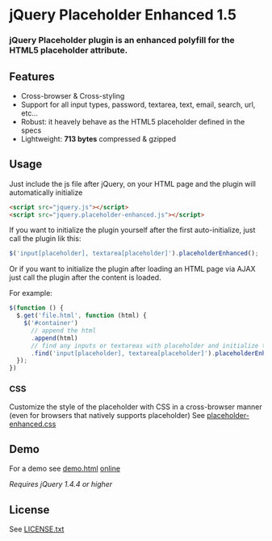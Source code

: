 # jQuery Placeholder Enhanced 1.5

### jQuery Placeholder plugin is an enhanced polyfill for the HTML5 placeholder attribute.

## Features

- Cross-browser & Cross-styling
- Support for all input types, password, textarea, text, email, search, url, etc...
- Robust: it heavely behave as the HTML5 placeholder defined in the specs
- Lightweight: **713 bytes** compressed & gzipped

## Usage

Just include the js file after jQuery, on your HTML page and the plugin will automatically initialize

```html
<script src="jquery.js"></script>
<script src="jquery.placeholder-enhanced.js"></script>
```

If you want to initialize the plugin yourself after the first auto-initialize, just call the plugin lik this:

```javascript
$('input[placeholder], textarea[placeholder]').placeholderEnhanced();
```

Or if you want to initialize the plugin after loading an HTML page via AJAX just call the plugin after the content is loaded.

For example:
```javascript
$(function () {
  $.get('file.html', function (html) {
    $('#container')
      // append the html
      .append(html)
      // find any inputs or textareas with placeholder and initialize the plugin
      .find('input[placeholder], textarea[placeholder]').placeholderEnhanced();
  });
})
```

### CSS
Customize the style of the placeholder with CSS in a cross-browser manner (even for browsers that natively supports placeholder)
See [placeholder-enhanced.css](https://github.com/dciccale/placeholder-enhanced/blob/master/css/placeholder-enhanced.css)

## Demo
For a demo see [demo.html](https://github.com/dciccale/placeholder-enhanced/blob/master/demo.html) [online](http://dciccale.github.com/placeholder-enhanced/)

*Requires jQuery 1.4.4 or higher*

## License
See [LICENSE.txt](https://raw.github.com/dciccale/placeholder-enhanced/master/LICENSE.txt)

